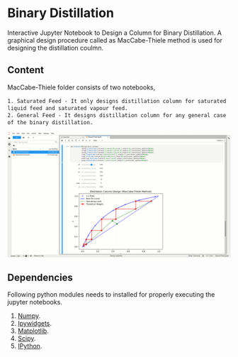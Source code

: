 # Binary Distillation

Interactive Jupyter Notebook to Design a Column for Binary Distillation. 
A graphical design procedure called as MacCabe-Thiele method is used for designing the distillation coulmn.

## Content

MacCabe-Thiele folder consists of two notebooks,

    1. Saturated Feed - It only designs distillation column for saturated liquid feed and saturated vapour feed.
    2. General Feed - It designs distillation column for any general case of the binary distillation.

![General feed demo gif](/assets/General-feed-Demo.gif)

## Dependencies

Following python modules needs to installed for properly executing the jupyter notebooks.

1. [Numpy](https://numpy.org/install/).
2. [Ipywidgets](https://ipywidgets.readthedocs.io/en/latest/user_install.html).
3. [Matplotlib](https://matplotlib.org/stable/users/installing.html).
4. [Scipy](https://docs.scipy.org/doc/scipy/getting_started.html).
5. [IPython](https://jupyter.readthedocs.io/en/latest/install/notebook-classic.html).

